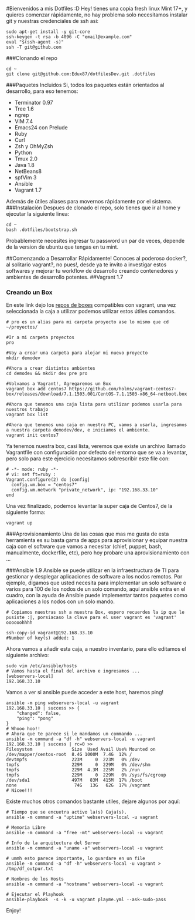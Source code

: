 #Bienvenidos a mis Dotfiles :D
Hey! tienes una copia fresh linux Mint 17+, y quieres comenzar rápidamente, no hay problema solo necesitamos instalar git y nuestras credenciales de ssh asi:
```
sudo apt-get install -y git-core
ssh-keygen -t rsa -b 4096 -C "email@example.com"
eval "$(ssh-agent -s)"
ssh -T git@github.com
```
###Clonando el repo
```
cd ~
git clone git@github.com:Edux87/dotfilesDev.git .dotfiles
```

###Paquetes Incluidos
Si, todos los paquetes están orientados al desarrollo, para eso tenemos:

- Terminator 0.97
- Tree 1.6
- ngrep
- VIM 7.4
- Emacs24 con Prelude
- Ruby
- Curl
- Zsh y OhMyZsh
- Python
- Tmux 2.0
- Java 1.8
- NetBeans8
- spfVim 3
- Ansible
- Vagrant 1.7

Además de útiles aliases para movernos rápidamente por el sistema.
###Instalación
Despues de clonado el repo, solo tienes que ir al home y ejecutar la siguiente linea:
```
cd ~
bash .dotfiles/bootstrap.sh
```
Probablemente necesites ingresar tu password un par de veces, depende de la version de ubuntu que tengas en tu mint.

##Comenzando a Desarrollar Rápidamente!
Conoces al poderoso docker?, al solitario vagrant?, no pues!, desde ya te invito a investigar estos softwares y mejorar tu workflow de desarrollo creando contenedores y ambientes de desarrollo potentes.
##Vagrant 1.7
### Creando un Box
En este link dejo los [repos de boxes](http://www.vagrantbox.es/) compatibles con vagrant, una vez seleccionada la caja a utilizar podemos utilizar estos útiles comandos.
```
# pro es un alias para mi carpeta proyecto ase lo mismo que cd ~/proyectos/

#Ir a mi carpeta proyectos
pro

#Voy a crear una carpeta para alojar mi nuevo proyecto
mkdir demodev

#Ahora a crear distintos ambientes
cd demodev && mkdir dev pre pro

#Volvamos a Vagrant!, Agregaremos un Box
vagrant box add centos7 https://github.com/holms/vagrant-centos7-box/releases/download/7.1.1503.001/CentOS-7.1.1503-x86_64-netboot.box

#Ahora que tenemos una caja lista para utilizar podemos usarla para nuestros trabajo
vagrant box list

#Ahora que tenemos una caja en nuestra PC, vamos a usarla, ingresamos a nuestra carpeta demodev/dev, e iniciamos el ambiente.
vagrant init centos7

```
Ya tenemos nuestra box, casi lista, veremos que existe un archivo llamado Vagrantfile con configuración por defecto del entorno que se va a levantar, pero solo para este ejercicio necesitamos sobrescribir este file con:
```
# -*- mode: ruby -*-
# vi: set ft=ruby :
Vagrant.configure(2) do |config|
  config.vm.box = "centos7"
  config.vm.network "private_network", ip: "192.168.33.10"
end
```
Una vez finalizado, podemos levantar la super caja de Centos7, de la siguiente forma:
```
vagrant up
```
###Aprovisionamiento
Una de las cosas que mas me gusta de esta herramienta es su basta gama de apps para aprovisionar y equipar nuestra caja con el software que vamos a necesitar (chief, puppet, bash, manualmente, dockerfile, etc), pero hoy probare una aprovisionamiento con ... 

###Ansible 1.9
Ansible se puede utilizar en la infraestructura de TI para gestionar y desplegar aplicaciones de software a los nodos remotos. Por ejemplo, digamos que usted necesita para implementar un solo software o varios para 100 de los nodos de un solo comando, aquí ansible entra en el cuadro, con la ayuda de Ansible puede implementar tantos paquetes como aplicaciones a los nodos con un solo mando.

```
# Copiamos nuestras ssh a nuestra Box, espero recuerdes la ip que le pusiste :|, porsiacaso la clave para el user vagrant es 'vagrant' oooooohhhh

ssh-copy-id vagrant@192.168.33.10
#Number of key(s) added: 1
```
Ahora vamos a añadir esta caja, a nuestro inventario, para ello editamos el siguiente archivo:
```
sudo vim /etc/ansible/hosts
# Vamos hasta el final del archivo e ingresamos ...
[webservers-local]
192.168.33.10
```
Vamos a ver si ansible puede acceder a este host, haremos ping!
```
ansible -m ping webservers-local -u vagrant
192.168.33.10 | success >> {
    "changed": false, 
    "ping": "pong"
}
# Whooo hoo!!
# Ahora que te parece si le mandamos un commando ...
ansible -m command -a "df -h" webservers-local -u vagrant
192.168.33.10 | success | rc=0 >>
Filesystem               Size  Used Avail Use% Mounted on
/dev/mapper/centos-root  8.4G 1000M  7.4G  12% /
devtmpfs                 223M     0  223M   0% /dev
tmpfs                    229M     0  229M   0% /dev/shm
tmpfs                    229M  4.3M  225M   2% /run
tmpfs                    229M     0  229M   0% /sys/fs/cgroup
/dev/sda1                497M   83M  415M  17% /boot
none                      74G   13G   62G  17% /vagrant
# Nicee!!!
```
Existe muchos otros comandos bastante utiles, dejare algunos por aquí:
```
# Tiempo que se encuetra activo la(s) Caja(s).
ansible -m command -a "uptime" webservers-local -u vagrant

# Memoria Libre
ansible -m command -a "free -mt" webservers-local -u vagrant

# Info de la arquitectura del Server
ansible -m command -a "uname -a" webservers-local -u vagrant

# ummh esto parece importante, lo guardare en un file
ansible -m command -a "df -h" webservers-local -u vagrant > /tmp/df_outpur.txt

# Nombres de los Hosts
ansible -m command -a "hostname" webservers-local -u vagrant

# Ejecutar el Playhook
ansible-playbook  -s -k -u vagrant playme.yml --ask-sudo-pass
```


Enjoy!


